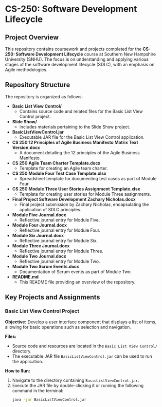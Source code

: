 # CS-250: Software Development Lifecycle

## Project Overview

This repository contains coursework and projects completed for the **CS-250: Software Development Lifecycle** course at Southern New Hampshire University (SNHU). The focus is on understanding and applying various stages of the software development lifecycle (SDLC), with an emphasis on Agile methodologies.

## Repository Structure

The repository is organized as follows:

- **Basic List View Control/**
  - Contains source code and related files for the Basic List View Control project.
- **Slide Show/**
  - Includes materials pertaining to the Slide Show project.
- **BasicListViewControl.jar**
  - Executable JAR file for the Basic List View Control application.
- **CS 250 12 Principles of Agile Business Manifesto Matrix Text Version.docx**
  - A document detailing the 12 principles of the Agile Business Manifesto.
- **CS 250 Agile Team Charter Template.docx**
  - Template for creating an Agile team charter.
- **CS 250 Module Four Test Case Template.xlsx**
  - Spreadsheet template for documenting test cases as part of Module Four.
- **CS 250 Module Three User Stories Assignment Template.xlsx**
  - Template for creating user stories for Module Three assignments.
- **Final Project Software Development Zachary Nicholas.docx**
  - Final project submission by Zachary Nicholas, encapsulating the application of SDLC principles.
- **Module Five Journal.docx**
  - Reflective journal entry for Module Five.
- **Module Four Journal.docx**
  - Reflective journal entry for Module Four.
- **Module Six Journal.docx**
  - Reflective journal entry for Module Six.
- **Module Three Journal.docx**
  - Reflective journal entry for Module Three.
- **Module Two Journal.docx**
  - Reflective journal entry for Module Two.
- **Module Two Scrum Events.docx**
  - Documentation of Scrum events as part of Module Two.
- **README.md**
  - This README file providing an overview of the repository.

## Key Projects and Assignments

### Basic List View Control Project

**Objective:** Develop a user interface component that displays a list of items, allowing for basic operations such as selection and navigation.

**Files:**
- Source code and resources are located in the `Basic List View Control/` directory.
- The executable JAR file `BasicListViewControl.jar` can be used to run the application.

**How to Run:**
1. Navigate to the directory containing `BasicListViewControl.jar`.
2. Execute the JAR file by double-clicking it or running the following command in the terminal:
   ```bash
   java -jar BasicListViewControl.jar
